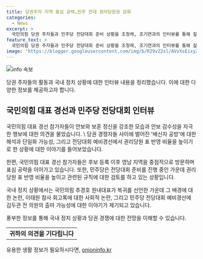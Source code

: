 ```yaml
---
title: 당권주자 지역 표심 공략…민주 전대 권리당원권 강화
categories:
  - News
excerpt: >
  국민의힘 당권 주자들과 민주당 전당대회 준비 상황을 조청래, 조기연과의 인터뷰를 통해 짚어보았다. 국민의힘 당권 주자들은 표심 공략에 주력하고 있으며, 후보들 간의 강한 경쟁과 연대 가능성 등이 논의되고 있다. 민주당은 전당대회 예비경선 규칙을 정하지 않은 상황에서 김두관 전 의원의 출마 가능성과 관련된 논의가 이루어지고 있으며, 김진표 전 국회의장의 회고록 발언과 관련된 사회적 논란도 불거지고 있는 상황이다.
feature_text: >
  국민의힘 당권 주자들과 민주당 전당대회 준비 상황을 조청래, 조기연과의 인터뷰를 통해 짚어보았다. 국민의힘 당권 주자들은 표심 공략에 주력하고 있으며, 후보들 간의 강한 경쟁과 연대 가능성 등이 논의되고 있다. 민주당은 전당대회 예비경선 규칙을 정하지 않은 상황에서 김두관 전 의원의 출마 가능성과 관련된 논의가 이루어지고 있으며, 김진표 전 국회의장의 회고록 발언과 관련된 사회적 논란도 불거지고 있는 상황이다.
image: 'https://blogger.googleusercontent.com/img/b/R29vZ2xl/AVvXsEixyZcFfHzMRdzZMjFBmAUKJYCLCGyLL1o632UiGVXcaFdKo_bkvkuCioo0uUKlGfBVcT3P84aROyZIXSBEx3Aw5nCQ3pTgDom1WDC4m8eifvWiAmWEEVb4x6G_l8C0QH225ldMjyaFvpxGEBGNO37VmDTDMHGhJPq73UglMfDca1-0aw/s1600/blogspot.png'
---
```


<p><img src="https://blogger.googleusercontent.com/img/b/R29vZ2xl/AVvXsEixyZcFfHzMRdzZMjFBmAUKJYCLCGyLL1o632UiGVXcaFdKo_bkvkuCioo0uUKlGfBVcT3P84aROyZIXSBEx3Aw5nCQ3pTgDom1WDC4m8eifvWiAmWEEVb4x6G_l8C0QH225ldMjyaFvpxGEBGNO37VmDTDMHGhJPq73UglMfDca1-0aw/s1600/blogspot.png" alt="info 속보" /></p>

<p>당권 주자들의 활동과 국내 정치 상황에 대한 인터뷰 내용을 정리했습니다. 이에 대한 다양한 정보를 제공하고자 합니다.</p>

<h2 data-ke-size="size26">국민의힘 대표 경선과 민주당 전당대회 인터뷰</h2>

<p>국민의힘 대표 경선 참가자들이 안보와 보훈 정신을 강조한 모습과 안보 감수성을 자극한 행보에 대한 의견을 물었습니다. \
당권 경쟁자들 사이에 벌어진 '배신자 공방'에 대한 해석과 단일화 가능성, 그리고 전당대회 예비경선에서 권리당원 표 반영 비율을 높이기로 한 상황에 대한 이야기를 들어보았습니다. </p>

<p data-ke-size="size16"></p>

<p>한편, 국민의힘 대표 경선 참가자들은 후보 등록 이후 영남 지역을 중점적으로 방문하며 표심 공략을 이어가고 있습니다. 또한, 민주당은 전당대회 준비를 진행 중인 가운데 권리당원 표 반영 비율을 높이고 관련된 규칙에 대한 검토를 하고 있는 상황입니다.</p>

<p data-ke-size="size16"></p>

<p>국내 정치 상황에서는 국민의힘 추경호 원내대표가 복귀를 선언한 가운데 그 배경에 대한 논란, 이태원 참사 회고록에 대한 사회적 논란, 그리고 민주당 전당대회 예비경선에 김두관 전 의원의 출마 가능성에 대한 이야기가 제기되고 있습니다. </p>

<p>풍부한 정보를 통해 국내 정치 상황과 당권 경쟁에 대한 전망을 이해할 수 있습니다.</p>

<table>
    <tbody>
        <tr>
            <td style="text-align: center; height: 17px;"><b>귀하의 의견을 기다립니다</b></td>
        </tr>
    </tbody>
</table>
유용한 생활 정보가 필요하시다면, <a href="https://onioninfo.kr" rel="dofollow">onioninfo.kr</a>


